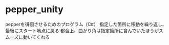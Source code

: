 # pepper_unity
pepperを徘徊させるためのプログラム（C#）
指定した箇所に移動を繰り返し、最後にスタート地点に戻る
都合上、曲がり角は指定箇所に含んでいたほうがスムーズに動いてくれる
